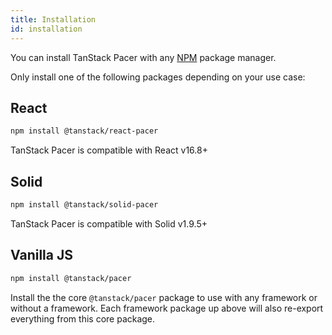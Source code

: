 ```yaml
---
title: Installation
id: installation
---
```


You can install TanStack Pacer with any [NPM](https://npmjs.com) package manager.

Only install one of the following packages depending on your use case:

## React

```sh
npm install @tanstack/react-pacer
```

TanStack Pacer is compatible with React v16.8+

## Solid

```sh
npm install @tanstack/solid-pacer
```

TanStack Pacer is compatible with Solid v1.9.5+

## Vanilla JS

```sh
npm install @tanstack/pacer
```

Install the the core `@tanstack/pacer` package to use with any framework or without a framework. Each framework package up above will also re-export everything from this core package.
